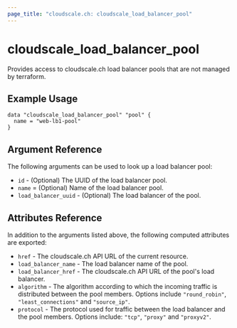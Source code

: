 ```yaml
---
page_title: "cloudscale.ch: cloudscale_load_balancer_pool"
---
```


# cloudscale\_load\_balancer\_pool

Provides access to cloudscale.ch load balancer pools that are not managed by terraform.

## Example Usage

```hcl
data "cloudscale_load_balancer_pool" "pool" {
  name = "web-lb1-pool"
}
```

## Argument Reference

The following arguments can be used to look up a load balancer pool:

* `id` - (Optional) The UUID of the load balancer pool.
* `name` = (Optional) Name of the load balancer pool.
* `load_balancer_uuid` - (Optional) The load balancer of the pool.

## Attributes Reference

In addition to the arguments listed above, the following computed attributes are exported:

* `href` - The cloudscale.ch API URL of the current resource.
* `load_balancer_name` - The load balancer name of the pool.
* `load_balancer_href` - The cloudscale.ch API URL of the pool's load balancer.
* `algorithm` - The algorithm according to which the incoming traffic is distributed between the pool members. Options include `"round_robin"`, `"least_connections"` and `"source_ip"`.
* `protocol` - The protocol used for traffic between the load balancer and the pool members. Options include: `"tcp"`, `"proxy"` and `"proxyv2"`.
